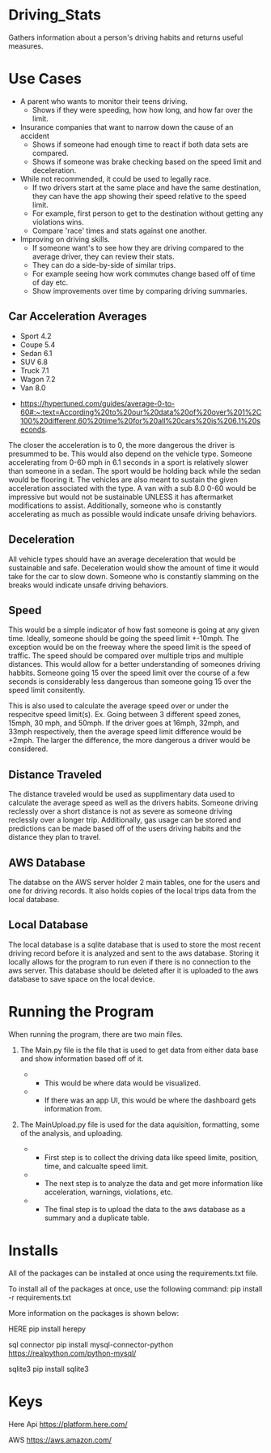 # Driving_Stats
Gathers information about a person's driving habits and returns useful measures.

# Use Cases
* A parent who wants to monitor their teens driving.
    + Shows if they were speeding, how how long, and how far over the limit.
* Insurance companies that want to narrow down the cause of an accident
    + Shows if someone had enough time to react if both data sets are compared.
    + Shows if someone was brake checking based on the speed limit and deceleration.
* While not recommended, it could be used to legally race.
    + If two drivers start at the same place and have the same destination, they can have the app showing their speed relative to the speed limit.
    + For example, first person to get to the destination without getting any violations wins.
    + Compare 'race' times and stats against one another.
* Improving on driving skills.
    + If someone want's to see how they are driving compared to the average driver, they can review their stats.
    + They can do a side-by-side of similar trips.
    + For example seeing how work commutes change based off of time of day etc.
    + Show improvements over time by comparing driving summaries.

## Car Acceleration Averages
+ Sport 4.2
+ Coupe 5.4
+ Sedan 6.1
+ SUV 6.8
+ Truck 7.1
+ Wagon 7.2
+ Van 8.0
- https://hypertuned.com/guides/average-0-to-60#:~:text=According%20to%20our%20data%20of%20over%201%2C100%20different,60%20time%20for%20all%20cars%20is%206.1%20seconds.

The closer the acceleration is to 0, the more dangerous the driver is presummed to be. This would also depend on the vehicle type. Someone accelerating from 0-60 mph in 6.1 seconds in a sport is relatively slower than someone in a sedan. The sport would be holding back while the sedan would be flooring it. The vehicles are also meant to sustain the given acceleration associated with the type. A van with a sub 8.0 0-60 would be impressive but would not be sustainable UNLESS it has aftermarket modifications to assist. Additionally, someone who is constantly accelerating as much as possible would indicate unsafe driving behaviors. 

## Deceleration
All vehicle types should have an average deceleration that would be sustainable and safe. Deceleration would show the amount of time it would take for the car to slow down. Someone who is constantly slamming on the breaks would indicate unsafe driving behaviors. 

## Speed
This would be a simple indicator of how fast someone is going at any given time. Ideally, someone should be going the speed limit +-10mph. The exception would be on the freeway where the speed limit is the speed of traffic. The speed should be compared over multiple trips and multiple distances. This would allow for a better understanding of someones driving habbits. Someone going 15 over the speed limit over the course of a few seconds is considerably less dangerous than someone going 15 over the speed limit consitently. 

This is also used to calculate the average speed over or under the respecitve speed limit(s).
Ex. 
    Going between 3 different speed zones, 15mph, 30 mph, and 50mph. If the driver goes at 16mph, 32mph, and 33mph respectively, then the average speed limit difference would be +2mph. The larger the difference, the more dangerous a driver would be considered.

## Distance Traveled
The distance traveled would be used as supplimentary data used to calculate the average speed as well as the drivers habits. Someone driving reclessly over a short distance is not as severe as someone driving reclessly over a longer trip. Additionally, gas usage can be stored and predictions can be made based off of the users driving habits and the distance they plan to travel.


## AWS Database
The databse on the AWS server holder 2 main tables, one for the users and one for driving records. It also holds copies of the local trips data from the local database. 


## Local Database
The local database is a sqlite database that is used to store the most recent driving record before it is analyzed and sent to the aws database.
Storing it locally allows for the program to run even if there is no connection to the aws server. This database should be deleted after it is uploaded to the aws database to save space on the local device.


# Running the Program
When running the program, there are two main files. 
1. The Main.py file is the file that is used to get data from either data base and show information based off of it.
    * * This would be where data would be visualized.
    * * If there was an app UI, this would be where the dashboard gets information from.

2. The MainUpload.py file is used for the data aquisition, formatting, some of the analysis, and uploading.
    * * First step is to collect the driving data like speed limite, position, time, and calcualte speed limit.
    * * The next step is to analyze the data and get more information like acceleration, warnings, violations, etc.
    * * The final step is to upload the data to the aws database as a summary and a duplicate table.

# Installs
All of the packages can be installed at once using the requirements.txt file.

To install all of the packages at once, use the following command:
pip install -r requirements.txt

More information on the packages is shown below:

HERE
pip install herepy

sql connector
pip install mysql-connector-python
https://realpython.com/python-mysql/

sqlite3
pip install sqlite3

# Keys
Here Api
https://platform.here.com/

AWS
https://aws.amazon.com/